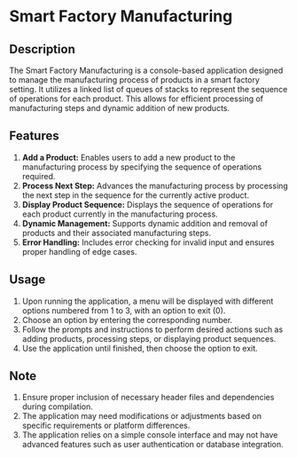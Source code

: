 # Smart Factory Manufacturing

## Description
The Smart Factory Manufacturing is a console-based application designed to manage the manufacturing process of products in a smart factory setting. It utilizes a linked list of queues of stacks to represent the sequence of operations for each product. This allows for efficient processing of manufacturing steps and dynamic addition of new products.

## Features
1. **Add a Product:** Enables users to add a new product to the manufacturing process by specifying the sequence of operations required.
2. **Process Next Step:** Advances the manufacturing process by processing the next step in the sequence for the currently active product.
3. **Display Product Sequence:** Displays the sequence of operations for each product currently in the manufacturing process.
4. **Dynamic Management:** Supports dynamic addition and removal of products and their associated manufacturing steps.
5. **Error Handling:** Includes error checking for invalid input and ensures proper handling of edge cases.

## Usage
1. Upon running the application, a menu will be displayed with different options numbered from 1 to 3, with an option to exit (0).
2. Choose an option by entering the corresponding number.
3. Follow the prompts and instructions to perform desired actions such as adding products, processing steps, or displaying product sequences.
4. Use the application until finished, then choose the option to exit.

## Note
1. Ensure proper inclusion of necessary header files and dependencies during compilation.
2. The application may need modifications or adjustments based on specific requirements or platform differences.
3. The application relies on a simple console interface and may not have advanced features such as user authentication or database integration.
